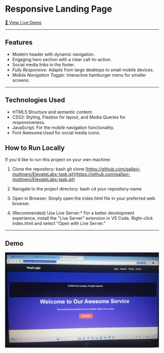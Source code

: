 # Responsive Landing Page

[🚀 View Live Demo](https://pallavi-muttineni.github.io/ElevateLabs-task/)

---

## Features
* Modern header with dynamic navigation.
* Engaging hero section with a clear call-to-action.
* Social media links in the footer.
* *Fully Responsive:* Adapts from large desktops to small mobile devices.
* *Mobile Navigation Toggle:* Interactive hamburger menu for smaller screens.

---

## Technologies Used
* HTML5:Structure and semantic content.
* CSS3: Styling, Flexbox for layout, and Media Queries for responsiveness.
* JavaScript: For the mobile navigation functionality.
* Font Awesome:Used for social media icons.

## How to Run Locally

If you'd like to run this project on your own machine:

1.  Clone the repository:
    bash
    git clone [https://github.com/pallavi-muttineni/ElevateLabs-task.git](https://github.com/pallavi-muttineni/ElevateLabs-task.git)
    
2.  Navigate to the project directory:
    bash
    cd your-repository-name
    
3.  Open in Browser: Simply open the index.html file in your preferred web browser.
4.  (Recommended) Use Live Server:* For a better development experience, install the "Live Server" extension in VS Code. Right-click index.html and select "Open with Live Server."

---
## Demo

![Responsive Landing Page Demo](/landingpage.jpg)

